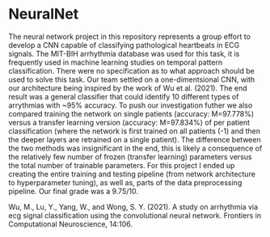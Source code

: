 # NeuralNet
The neural network project in this repository represents a group effort to develop a CNN capable of classifying pathological heartbeats in ECG signals. The MIT-BIH arrhythmia database was used for this task, it is frequently used in machine learning studies on temporal pattern classification. There were no specification as to what approach should be used to solve this task. Our team settled on a one-dimentsional CNN, with our architecture being inspired by the work of Wu et al. (2021). The end result was a general classifier that could identify 10 different types of arrythmias with ~95% accuracy. To push our investigation futher we also compared training the network on single patients (accuracy: M=97.778%) versus a transfer learning version (accuracy: M=97.834%) of per patient classification (where the network is first trained on all patients (-1) and then the deeper layers are retrained on a single patient). The difference between the two methods was insignificant in the end, this is likely a consequence of the relatively few number of frozen (transfer learning) parameters versus the total number of trainable parameters. For this project I ended up creating the entire training and testing pipeline (from network architecture to hyperparameter tuning), as well as, parts of the data preprocessing pipeline. Our final grade was a 9.75/10.

Wu, M., Lu, Y., Yang, W., and Wong, S. Y.
(2021). A study on arrhythmia via ecg signal
classification using the convolutional neural network. Frontiers in Computational Neuroscience,
14:106.
